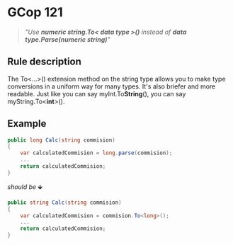 ﻿# GCop 121

> *"Use **numeric string.To< data type >()** instead of **data type.Parse(numeric string)**"*

## Rule description

The To<...>() extension method on the string type allows you to make type conversions in a uniform way for many types. It's also briefer and more readable. Just like you can say myInt.To**String**(), you can say myString.To<**int**>(). 

## Example

```csharp
public long Calc(string commision)
{
    var calculatedCommision = long.parse(commision);
    ...
    return calculatedCommision;
}
```

*should be* 🡻

```csharp
public string Calc(string commision)
{
    var calculatedCommision = commision.To<long>();
    ...
    return calculatedCommision;
}
```